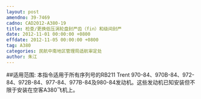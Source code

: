 ```yaml
---
layout: post
amendno: 39-7469
cadno: CAD2012-A380-19
title: 检查/更换低压涡轮盘封严齿（fin）和级间封严
date: 2012-11-01 00:00:00 +0800
effdate: 2012-11-05 00:00:00 +0800
tag: A380
categories: 民航中南地区管理局适航审定处
author: 朱江
---
```


##适用范围:
本指令适用于所有序列号的RB211 Trent 970-84、970B-84、972-84、972B-84、977-84、977B-84及980-84发动机。这些发动机已知安装但不限于安装在空客A380飞机上。

